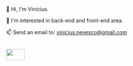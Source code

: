 👋 Hi, I'm Vinícius.

👀 I'm interested in back-end and front-end area.

📫 Send an email to: vinicius.nevesco@gmail.com

<div style="display: inline block"><br>
<img width="50px" height="30" src="https://cdn.jsdelivr.net/gh/devicons/devicon/icons/html5/html5-original.svg" />

  
  
  
</div>
